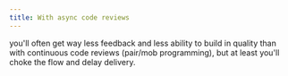 ```yaml
---
title: With async code reviews
---
```

you'll often get way less feedback and less ability to build in quality than with continuous code reviews (pair/mob programming), but at least you'll choke the flow and delay delivery.
